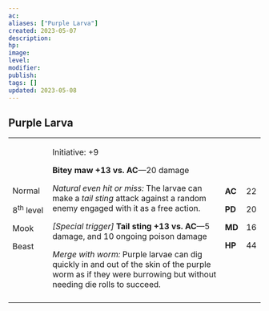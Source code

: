 ```yaml
---
ac: 
aliases: ["Purple Larva"]
created: 2023-05-07
description: 
hp: 
image: 
level: 
modifier: 
publish: 
tags: []
updated: 2023-05-08
---
```


## Purple Larva

<table>
<colgroup>
<col style="width: 16%" />
<col style="width: 72%" />
<col style="width: 5%" />
<col style="width: 5%" />
</colgroup>
<tbody>
<tr class="odd">
<td><p>Normal</p>
<p>8<sup>th</sup> level</p>
<p>Mook</p>
<p>Beast</p></td>
<td><p>Initiative: +9</p>
<p><strong>Bitey maw +13 vs. AC</strong>—20 damage</p>
<p><em>Natural even hit or miss:</em> The larvae can make a <em>tail
sting</em> attack against a random enemy engaged with it as a free
action.</p>
<p><em>[Special trigger]</em> <strong>Tail sting +13 vs. AC</strong>—5
damage, and 10 ongoing poison damage</p>
<p><em>Merge with worm:</em> Purple larvae can dig quickly in and out of
the skin of the purple worm as if they were burrowing but without
needing die rolls to succeed.</p></td>
<td><p><strong>AC</strong></p>
<p><strong>PD</strong></p>
<p><strong>MD</strong></p>
<p><strong>HP</strong></p></td>
<td><p>22</p>
<p>20</p>
<p>16</p>
<p>44</p></td>
</tr>
<tr class="even">
<td></td>
<td></td>
<td></td>
<td></td>
</tr>
</tbody>
</table>
